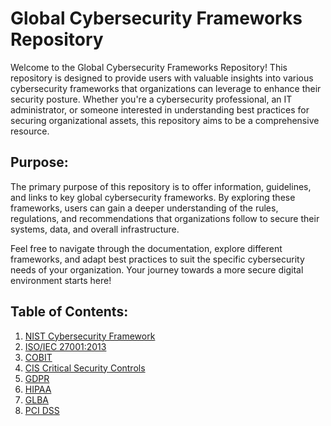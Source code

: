 # Global Cybersecurity Frameworks Repository

Welcome to the Global Cybersecurity Frameworks Repository! This repository is designed to provide users with valuable insights into various cybersecurity frameworks that organizations can leverage to enhance their security posture. Whether you're a cybersecurity professional, an IT administrator, or someone interested in understanding best practices for securing organizational assets, this repository aims to be a comprehensive resource.

## Purpose:

The primary purpose of this repository is to offer information, guidelines, and links to key global cybersecurity frameworks. By exploring these frameworks, users can gain a deeper understanding of the rules, regulations, and recommendations that organizations follow to secure their systems, data, and overall infrastructure.

Feel free to navigate through the documentation, explore different frameworks, and adapt best practices to suit the specific cybersecurity needs of your organization. Your journey towards a more secure digital environment starts here!

## Table of Contents:

1. [NIST Cybersecurity Framework](https://www.nist.gov/cyberframework)
2. [ISO/IEC 27001:2013](https://www.iso.org/standard/54534.html)
3. [COBIT](https://www.isaca.org/cobit/pages/default.aspx)
4. [CIS Critical Security Controls](https://www.cisecurity.org/controls/)
5. [GDPR](https://gdpr.eu/)
6. [HIPAA](https://www.hhs.gov/hipaa/index.html)
7. [GLBA](https://www.youtube.com/watch?v=OvnO_SH-4WU)
8. [PCI DSS](https://www.pcisecuritystandards.org/)


